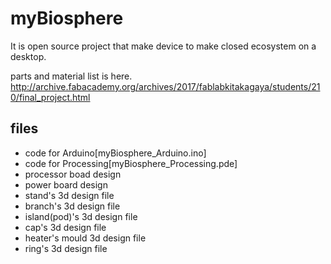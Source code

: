 # myBiosphere
It is open source project that make device to make closed ecosystem on a desktop.

parts and material list is here.
http://archive.fabacademy.org/archives/2017/fablabkitakagaya/students/210/final_project.html



## files 
- code for Arduino[myBiosphere_Arduino.ino]
- code for Processing[myBiosphere_Processing.pde]
- processor boad design
- power board design
- stand's 3d design file
- branch's 3d design file
- island(pod)'s 3d design file
- cap's 3d design file
- heater's mould 3d design file
- ring's 3d design file
